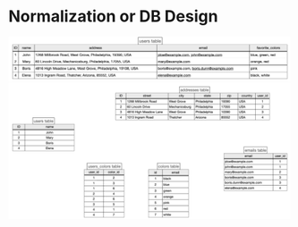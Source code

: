 # Normalization or DB Design

![One-to-One relationship](/Images/associations_4.png)
![One-to-One relationship](/Images/associations_5.png)
